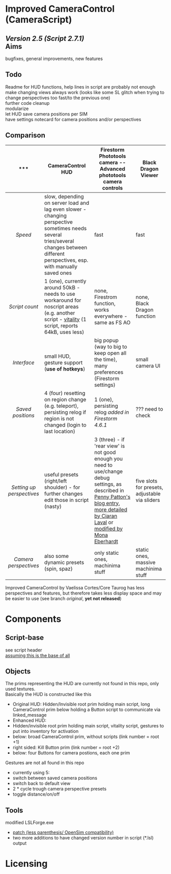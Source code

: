 Improved CameraControl (CameraScript)
=====================================================================
_Version 2.5 (Script 2.7.1)_  
Aims
----
bugfixes, general improvements, new features  

Todo
----
Readme for HUD functions, help lines in script are probably not enough  
make changing views always work (looks like some SL glitch when trying to change perspectives too fast/to the previous one)  
further code cleanup  
modularize  
let HUD save camera positions per SIM  
have settings notecard for camera positions and/or perspectives  

Comparison
----
***|CameraControl HUD|Firestorm Phototools camera -- Advanced phototools camera controls|Black Dragon Viewer
:-----------------:|-------------------|-------------------|-------------------
_Speed_|slow, depending on server load and lag even slower - changing perspective sometimes needs several tries/several changes between different perspectives, esp. with manually saved ones|fast|fast
_Script count_|1 (one), currently around 50kB - needs to use workaround for noscript areas (e.g. another script - [vitality](http://wiki.secondlife.com/wiki/Script_Vitality_plug-in) (1 script, reports 64kB, uses less)|none, Firestrom function, works everywhere - same as FS AO| none, Black Dragon function
_Interface_|small HUD, gesture support (__use of hotkeys__)|big popup (way to big to keep open all the time), many preferences (Firestorm settings)|small camera UI
_Saved positions_|4 (four) resetting on region change (e.g. teleport), persisting relog if region is not changed (login to last location)|1 (one), persisting relog _added in Firestorm 4.6.1_|??? need to check
_Setting up perspectives_|useful presets (right/left shoulder) - for further changes edit those in script (nasty)| 3 (three) - if 'rear view' is not good enough you need to use/change debug settings, as described in [Penny Patton's blog entry](http://pennycow.blogspot.de/2011/07/matter-of-perspective.html), [more detailed by Ciaran Laval](http://sl.governormarley.com/?p=483) or [modified  by Mona Eberhardt](https://monaeberhardt.wordpress.com/2014/02/10/revisiting-the-issue-of-camera-placement/)|five slots for presets, adjustable via sliders
_Camera perspectives_|also some dynamic presets (spin, spaz)|only static ones, machinima stuff|static ones, massive machinima stuff

Improved CameraControl by Vaelissa Cortes/Core Taurog has less perspectives and features, but therefore takes less display space and may be easier to use 
(see branch _original_, __yet not released__)


Components
==========
Script-base
-------
see script header  
[assuming this is the base of all](http://wiki.secondlife.com/wiki/FollowCam)  

Objects
-------
The prims representing the HUD are currently not found in this repo, only used textures.  
Basically the HUD is constructed like this
 - Original HUD: Hidden/Invisible root prim holding main script, long CameraControl prim below holding a Button script to communicate via linked_message
 - Enhanced HUD:  
  - Hidden/invisible root prim holding main script, vitality script, gestures to put into inventory for activation
  - below: broad CameraControl prim, without scripts (link number = root +1)
  - right sided: Kill Button prim (link number = root +2)
  - below: four Buttons for camera postions, each one prim  

Gestures are not all found in this repo
 - currently using 5:
  - switch between saved camera positions
  - switch back to default view
  - 2 * cycle trough camera perspective presets
  - toggle distance/on/off

Tools
-------
modified LSLForge.exe
 - [patch (less parenthesis/ OpenSim compatibility)](https://code.google.com/p/lslforge/issues/detail?id=3)
 - two more additions to have changed version number in script (*.lsl) output


Licensing
========
